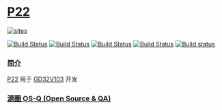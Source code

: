 ﻿# [P22](https://github.com/OS-Q/P22)

[![sites](http://182.61.61.133/link/resources/OSQ.png)](http://www.OS-Q.com)

[![Build Status](https://github.com/OS-Q/P22/workflows/QIO/badge.svg)](https://github.com/OS-Q/P22/actions/workflows/QIO.yml)
[![Build Status](https://circleci.com/gh/OS-Q/P22.svg?style=svg)](https://circleci.com/gh/OS-Q/P22)
[![Build Status](https://travis-ci.com/OS-Q/P22.svg?branch=master)](https://travis-ci.com/OS-Q/P22)
[![Build Status](https://cloud.drone.io/api/badges/OS-Q/P22/status.svg)](https://cloud.drone.io/OS-Q/P22)
[![Build status](https://ci.appveyor.com/api/projects/status/yrwbuwd51uacnrlq?svg=true)](https://ci.appveyor.com/project/Qitas/P22)

### [简介](https://github.com/OS-Q/P22/wiki)

[P22](https://github.com/OS-Q/P22) 用于 [GD32V103](https://github.com/SoCXin/GD32V103) 开发

### [源圈 OS-Q (Open Source & QA) ](http://www.OS-Q.com)
